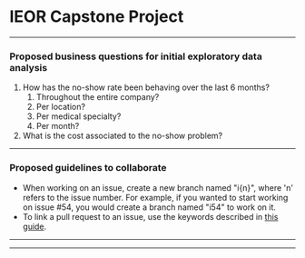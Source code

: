 # IEOR Capstone Project
---
### Proposed business questions for initial exploratory data analysis
1. How has the no-show rate been behaving over the last 6 months?
    1. Throughout the entire company?
    2. Per location?
    3. Per medical specialty?
    4. Per month?
2. What is the cost associated to the no-show problem?
---
### Proposed guidelines to collaborate
- When working on an issue, create a new branch named "i{n}", where 'n' refers to the issue number. For example, if you wanted to start working on issue #54, you would create a branch named "i54" to work on it.
- To link a pull request to an issue, use the keywords described in [this guide](https://docs.github.com/en/issues/tracking-your-work-with-issues/linking-a-pull-request-to-an-issue).
---
---

